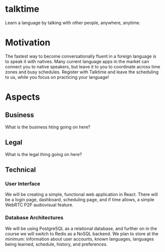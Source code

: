 # talktime
Learn a language by talking with other people, anywhere, anytime.

# Motivation
The fastest way to become conversationally fluent in a foreign language is to speak it with natives.  Many current language   apps in the market can connect you to native speakers, but leave it to you to coordinate across time zones and busy schedules.  Register with Talktime and leave the scheduling to us, while you focus on practicing your language!

# Aspects
## Business


What is the business hting going on here?

## Legal

What is the legal thing going on here?

## Technical

### User Interface

We will be creating a simple, functional web application in React.  There will be a login page, dashboard, scheduling page, and if time allows, a simple WebRTC P2P audiovisual feature.

### Database Architectures

We will be using PostgreSQL as a relational database, and further on in the course we will switch to Redis as a NoSQL backend.  We plan to store at the minimum: information about user accounts, known languages, languages being learned, schedule, history, and preferences.
